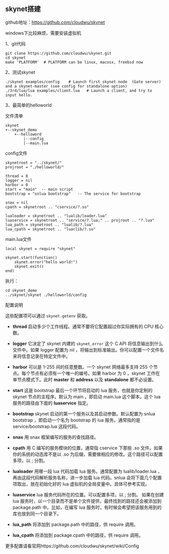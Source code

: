 ## skynet搭建

github地址：https://github.com/cloudwu/skynet

windows下比较麻烦，需要安装虚拟机

1、git代码

```
git clone https://github.com/cloudwu/skynet.git
cd skynet
make 'PLATFORM'  # PLATFORM can be linux, macosx, freebsd now
```

2、测试skynet

```
./skynet examples/config	# Launch first skynet node  (Gate server) and a skynet-master (see config for standalone option)
./3rd/lua/lua examples/client.lua 	# Launch a client, and try to input hello.
```

3、最简单的helloworld

文件清单

```
skynet
+--skynet_demo
	+--helloword
		|--config
		|--main.lua
```

config文件

```
skynetroot = "../skynet/" 
projroot = "./helloworld/"

thread = 8
logger = nil
harbor = 0
start = "main"	-- main script
bootstrap = "snlua bootstrap"	-- The service for bootstrap

snax = nil
cpath = skynetroot .. "cservice/?.so"

lualoader = skynetroot .. "lualib/loader.lua"
luaservice = skynetroot .. "service/?.lua;" .. projroot .. "?.lua"
lua_path = skynetroot .. "lualib/?.lua"
lua_cpath = skynetroot .. "luaclib/?.so"
```

main.lua文件

```
local skynet = require "skynet"

skynet.start(function()
	skynet.error("hello world!")
	skynet.exit()
end)
```

执行：

```
cd skynet_demo
../skynet/skynet ./helloworld/config
```

配置说明

这些配置项可以通过 `skynet.getenv` 获取。

- **thread** 启动多少个工作线程。通常不要将它配置超过你实际拥有的 CPU 核心数。

- **logger** 它决定了 skynet 内建的 `skynet_error` 这个 C API 将信息输出到什么文件中。如果 logger 配置为 nil ，将输出到标准输出。你可以配置一个文件名来将信息记录在特定文件中。

- **harbor** 可以是 1-255 间的任意整数。一个 skynet 网络最多支持 255 个节点。每个节点有必须有一个唯一的编号。如果 harbor 为 0 ，skynet 工作在单节点模式下。此时 **master** 和 **address** 以及 **standalone** 都不必设置。

- **start** 这是 bootstrap 最后一个环节将启动的 lua 服务，也就是你定制的 skynet 节点的主程序。默认为 main ，即启动 main.lua 这个脚本。这个 lua 服务的路径由下面的 **luaservice** 指定。

- **bootstrap** skynet 启动的第一个服务以及其启动参数。默认配置为 snlua bootstrap ，即启动一个名为 bootstrap 的 lua 服务。通常指的是 service/bootstrap.lua 这段代码。

  

- **snax** 用 snax 框架编写的服务的查找路径。

- **cpath** 用 C 编写的服务模块的位置，通常指 cservice 下那些 .so 文件。如果你的系统的动态库不是以 .so 为后缀，需要做相应的修改。这个路径可以配置多项，以 ; 分割。

  

- **lualoader** 用哪一段 lua 代码加载 lua 服务。通常配置为 lualib/loader.lua ，再由这段代码解析服务名称，进一步加载 lua 代码。snlua 会将下面几个配置项取出，放在初始化好的 lua 虚拟机的全局变量中。具体可参考实现。

- **luaservice** lua 服务代码所在的位置。可以配置多项，以 ; 分割。 如果在创建 lua 服务时，以一个目录而不是单个文件提供，最终找到的路径还会被添加到 package.path 中。比如，在编写 lua 服务时，有时候会希望把该服务用到的库也放到同一个目录下。

- **lua_path** 将添加到 package.path 中的路径，供 require 调用。

- **lua_cpath** 将添加到 package.cpath 中的路径，供 require 调用。

更多配置请看官网https://github.com/cloudwu/skynet/wiki/Config